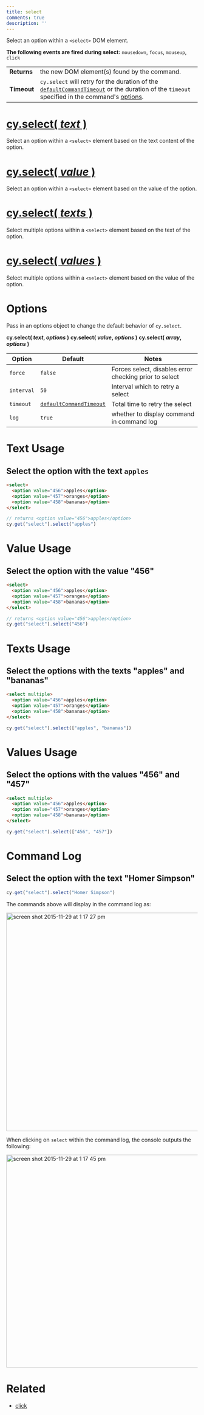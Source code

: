 ```yaml
---
title: select
comments: true
description: ''
---
```


Select an option within a `<select>` DOM element.

**The following events are fired during select:** `mousedown`, `focus`, `mouseup`, `click`

| | |
|--- | --- |
| **Returns** | the new DOM element(s) found by the command. |
| **Timeout** | `cy.select` will retry for the duration of the [`defaultCommandTimeout`](https://on.cypress.io/guides/configuration#section-timeouts) or the duration of the `timeout` specified in the command's [options](#section-options). |

# [cy.select( *text* )](#section-text-usage)

Select an option within a `<select>` element based on the text content of the option.

# [cy.select( *value* )](#section-value-usage)

Select an option within a `<select>` element based on the value of the option.

# [cy.select( *texts* )](#section-texts-usage)

Select multiple options within a `<select>` element based on the text of the option.

# [cy.select( *values* )](#section-values-usage)

Select multiple options within a `<select>` element based on the value of the option.

# Options

Pass in an options object to change the default behavior of `cy.select`.

**cy.select( *text*, *options* )**
**cy.select( *value*, *options* )**
**cy.select( *array*, *options* )**

Option | Default | Notes
--- | --- | ---
`force` | `false` | Forces select, disables error checking prior to select
`interval` | `50` | Interval which to retry a select
`timeout` | [`defaultCommandTimeout`](https://on.cypress.io/guides/configuration#section-timeouts) | Total time to retry the select
`log` | `true` | whether to display command in command log

# Text Usage

## Select the option with the text `apples`

```html
<select>
  <option value="456">apples</option>
  <option value="457">oranges</option>
  <option value="458">bananas</option>
</select>
```

```javascript
// returns <option value="456">apples</option>
cy.get("select").select("apples")
```

# Value Usage

## Select the option with the value "456"

```html
<select>
  <option value="456">apples</option>
  <option value="457">oranges</option>
  <option value="458">bananas</option>
</select>
```

```javascript
// returns <option value="456">apples</option>
cy.get("select").select("456")
```

# Texts Usage

## Select the options with the texts "apples" and "bananas"

```html
<select multiple>
  <option value="456">apples</option>
  <option value="457">oranges</option>
  <option value="458">bananas</option>
</select>
```

```javascript
cy.get("select").select(["apples", "bananas"])
```

# Values Usage

## Select the options with the values "456" and "457"

```html
<select multiple>
  <option value="456">apples</option>
  <option value="457">oranges</option>
  <option value="458">bananas</option>
</select>
```

```javascript
cy.get("select").select(["456", "457"])
```

# Command Log

## Select the option with the text "Homer Simpson"

```javascript
cy.get("select").select("Homer Simpson")
```

The commands above will display in the command log as:

<img width="575" alt="screen shot 2015-11-29 at 1 17 27 pm" src="https://cloud.githubusercontent.com/assets/1271364/11459044/a2fd8fca-969b-11e5-8d23-3a118b82b5de.png">

When clicking on `select` within the command log, the console outputs the following:

<img width="560" alt="screen shot 2015-11-29 at 1 17 45 pm" src="https://cloud.githubusercontent.com/assets/1271364/11459045/a6b3bde2-969b-11e5-9357-272ea9684987.png">

# Related

- [click](https://on.cypress.io/api/click)
